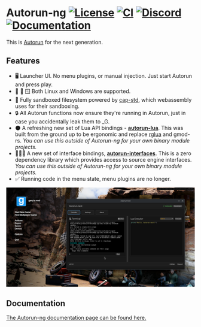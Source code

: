 # Autorun-ng [![License](https://img.shields.io/github/license/thevurv/Autorun-ng?label=License&color=red&labelColor=2c2f33)](https://opensource.org/license/gpl-3-0) [![CI](https://github.com/thevurv/Autorun-ng/workflows/Download/badge.svg)](https://github.com/thevurv/Autorun-ng/actions/workflows/download.yml) [![Discord](https://img.shields.io/discord/1413304078284492823?label=Discord&logo=discord&logoColor=ffffff&labelColor=7289DA&color=2c2f33)](https://discord.gg/cSC3ebaR3q) [![Documentation](https://img.shields.io/badge/docs-online-blue?label=Documentation&labelColor=2c2f33)](https://thevurv.github.io/Autorun-ng/)

This is [Autorun](https://github.com/thevurv/Autorun-rs) for the next generation.

## Features

- 🖥️ Launcher UI. No menu plugins, or manual injection. Just start Autorun and press play.
- 🐧 🤝 🪟 Both Linux and Windows are supported.
- 📂 Fully sandboxed filesystem powered by [cap-std](https://github.com/bytecodealliance/cap-std), which webassembly uses for their sandboxing.
- 🔒 All Autorun functions now ensure they're running in Autorun, just in case you accidentally leak them to \_G.
- 🌑 A refreshing new set of Lua API bindings - **[autorun-lua](./packages/autorun-lua)**. This was built from the ground up to be ergonomic and replace [rglua](https://github.com/thevurv/rglua) and gmod-rs. _You can use this outside of Autorun-ng for your own binary module projects._
- 👨🏻‍💻 A new set of interface bindings, **[autorun-interfaces](./packages/autorun-interfaces)**. This is a zero dependency library which provides access to source engine interfaces. _You can use this outside of Autorun-ng for your own binary module projects._
- ✅ Running code in the menu state, menu plugins are no longer.

![showcase](./assets/showcase.png)

## Documentation

[The Autorun-ng documentation page can be found here.](https://thevurv.github.io/Autorun-ng)
